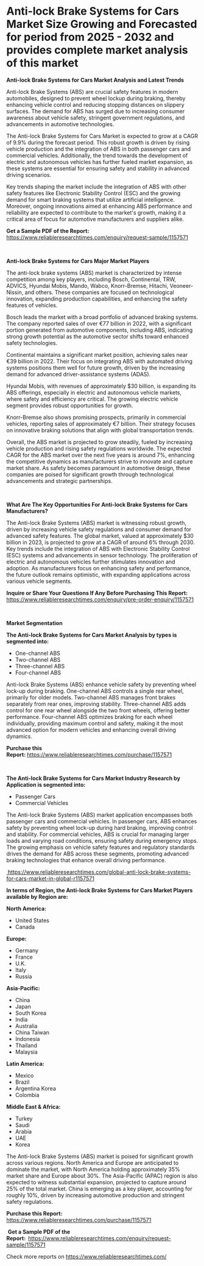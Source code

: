 <p><h1>Anti-lock Brake Systems for Cars Market Size Growing and Forecasted for period from 2025 - 2032 and provides complete market analysis of this market</h1></p><p><strong>Anti-lock Brake Systems for Cars Market Analysis and Latest Trends</strong></p>
<p><p>Anti-lock Brake Systems (ABS) are crucial safety features in modern automobiles, designed to prevent wheel lockup during braking, thereby enhancing vehicle control and reducing stopping distances on slippery surfaces. The demand for ABS has surged due to increasing consumer awareness about vehicle safety, stringent government regulations, and advancements in automotive technologies.</p><p>The Anti-lock Brake Systems for Cars Market is expected to grow at a CAGR of 9.9% during the forecast period. This robust growth is driven by rising vehicle production and the integration of ABS in both passenger cars and commercial vehicles. Additionally, the trend towards the development of electric and autonomous vehicles has further fueled market expansion, as these systems are essential for ensuring safety and stability in advanced driving scenarios.</p><p>Key trends shaping the market include the integration of ABS with other safety features like Electronic Stability Control (ESC) and the growing demand for smart braking systems that utilize artificial intelligence. Moreover, ongoing innovations aimed at enhancing ABS performance and reliability are expected to contribute to the market's growth, making it a critical area of focus for automotive manufacturers and suppliers alike.</p></p>
<p><strong>Get a Sample PDF of the Report:&nbsp;</strong> <a href="https://www.reliableresearchtimes.com/enquiry/request-sample/1157571?utm_campaign=3358&utm_medium=2&utm_source=Github&utm_content=ia&utm_term=21032025&utm_id=anti-lock-brake-systems-for-cars">https://www.reliableresearchtimes.com/enquiry/request-sample/1157571</a></p>
<p>&nbsp;</p>
<p><strong>Anti-lock Brake Systems for Cars Major Market Players</strong></p>
<p><p>The anti-lock brake systems (ABS) market is characterized by intense competition among key players, including Bosch, Continental, TRW, ADVICS, Hyundai Mobis, Mando, Wabco, Knorr-Bremse, Hitachi, Veoneer-Nissin, and others. These companies are focused on technological innovation, expanding production capabilities, and enhancing the safety features of vehicles.</p><p>Bosch leads the market with a broad portfolio of advanced braking systems. The company reported sales of over €77 billion in 2022, with a significant portion generated from automotive components, including ABS, indicating strong growth potential as the automotive sector shifts toward enhanced safety technologies.</p><p>Continental maintains a significant market position, achieving sales near €39 billion in 2022. Their focus on integrating ABS with automated driving systems positions them well for future growth, driven by the increasing demand for advanced driver-assistance systems (ADAS).</p><p>Hyundai Mobis, with revenues of approximately $30 billion, is expanding its ABS offerings, especially in electric and autonomous vehicle markets, where safety and efficiency are critical. The growing electric vehicle segment provides robust opportunities for growth.</p><p>Knorr-Bremse also shows promising prospects, primarily in commercial vehicles, reporting sales of approximately €7 billion. Their strategy focuses on innovative braking solutions that align with global transportation trends.</p><p>Overall, the ABS market is projected to grow steadily, fueled by increasing vehicle production and rising safety regulations worldwide. The expected CAGR for the ABS market over the next five years is around 7%, enhancing the competitive dynamics as manufacturers strive to innovate and capture market share. As safety becomes paramount in automotive design, these companies are poised for significant growth through technological advancements and strategic partnerships.</p></p>
<p>&nbsp;</p>
<p><strong>What Are The Key Opportunities For Anti-lock Brake Systems for Cars Manufacturers?</strong></p>
<p><p>The Anti-lock Brake Systems (ABS) market is witnessing robust growth, driven by increasing vehicle safety regulations and consumer demand for advanced safety features. The global market, valued at approximately $30 billion in 2023, is projected to grow at a CAGR of around 6% through 2030. Key trends include the integration of ABS with Electronic Stability Control (ESC) systems and advancements in sensor technology. The proliferation of electric and autonomous vehicles further stimulates innovation and adoption. As manufacturers focus on enhancing safety and performance, the future outlook remains optimistic, with expanding applications across various vehicle segments.</p></p>
<p><strong>Inquire or Share Your Questions If Any Before Purchasing This Report:</strong> <a href="https://www.reliableresearchtimes.com/enquiry/pre-order-enquiry/1157571?utm_campaign=3358&utm_medium=2&utm_source=Github&utm_content=ia&utm_term=21032025&utm_id=anti-lock-brake-systems-for-cars">https://www.reliableresearchtimes.com/enquiry/pre-order-enquiry/1157571</a></p>
<p>&nbsp;</p>
<p><strong>Market Segmentation</strong></p>
<p><strong>The Anti-lock Brake Systems for Cars Market Analysis by types is segmented into:</strong></p>
<p><ul><li>One-channel ABS</li><li>Two-channel ABS</li><li>Three-channel ABS</li><li>Four-channel ABS</li></ul></p>
<p><p>Anti-lock Brake Systems (ABS) enhance vehicle safety by preventing wheel lock-up during braking. One-channel ABS controls a single rear wheel, primarily for older models. Two-channel ABS manages front brakes separately from rear ones, improving stability. Three-channel ABS adds control for one rear wheel alongside the two front wheels, offering better performance. Four-channel ABS optimizes braking for each wheel individually, providing maximum control and safety, making it the most advanced option for modern vehicles and enhancing overall driving dynamics.</p></p>
<p><strong>Purchase this Report:&nbsp;</strong><a href="https://www.reliableresearchtimes.com/purchase/1157571?utm_campaign=3358&utm_medium=2&utm_source=Github&utm_content=ia&utm_term=21032025&utm_id=anti-lock-brake-systems-for-cars">https://www.reliableresearchtimes.com/purchase/1157571</a></p>
<p>&nbsp;</p>
<p><strong>The Anti-lock Brake Systems for Cars Market Industry Research by Application is segmented into:</strong></p>
<p><ul><li>Passenger Cars</li><li>Commercial Vehicles</li></ul></p>
<p><p>The Anti-lock Brake Systems (ABS) market application encompasses both passenger cars and commercial vehicles. In passenger cars, ABS enhances safety by preventing wheel lock-up during hard braking, improving control and stability. For commercial vehicles, ABS is crucial for managing larger loads and varying road conditions, ensuring safety during emergency stops. The growing emphasis on vehicle safety features and regulatory standards drives the demand for ABS across these segments, promoting advanced braking technologies that enhance overall driving performance.</p></p>
<p><a href="https://www.reliableresearchtimes.com/global-anti-lock-brake-systems-for-cars-market-in-global-r1157571?utm_campaign=3358&utm_medium=2&utm_source=Github&utm_content=ia&utm_term=21032025&utm_id=anti-lock-brake-systems-for-cars">&nbsp;https://www.reliableresearchtimes.com/global-anti-lock-brake-systems-for-cars-market-in-global-r1157571</a></p>
<p><strong>In terms of Region, the Anti-lock Brake Systems for Cars Market Players available by Region are:</strong></p>
<p>
    <p> <strong> North America: </strong>
        <ul>
            <li>United States</li>
            <li>Canada</li>
        </ul>
        </p> 
    <p> <strong> Europe: </strong>
        <ul>
            <li>Germany</li>
            <li>France</li>
            <li>U.K.</li>
            <li>Italy</li>
            <li>Russia</li>
        </ul>
        </p> 
    <p> <strong> Asia-Pacific: </strong>
        <ul>
            <li>China</li>
            <li>Japan</li>
            <li>South Korea</li>
            <li>India</li>
            <li>Australia</li>
            <li>China Taiwan</li>
            <li>Indonesia</li>
            <li>Thailand</li>
            <li>Malaysia</li>
        </ul>
        </p> 
    <p> <strong> Latin America: </strong>
        <ul>
            <li>Mexico</li>
            <li>Brazil</li>
            <li>Argentina Korea</li>
            <li>Colombia</li>
        </ul>
        </p> 
    <p> <strong> Middle East & Africa: </strong>
        <ul>
            <li>Turkey</li>
            <li>Saudi</li>
            <li>Arabia</li>
            <li>UAE</li>
            <li>Korea</li>
        </ul>
    </p>
    </p>
<p><p>The Anti-lock Brake Systems (ABS) market is poised for significant growth across various regions. North America and Europe are anticipated to dominate the market, with North America holding approximately 35% market share and Europe about 30%. The Asia-Pacific (APAC) region is also expected to witness substantial expansion, projected to capture around 25% of the total market. China is emerging as a key player, accounting for roughly 10%, driven by increasing automotive production and stringent safety regulations.</p></p>
<p><strong>Purchase this Report: </strong><a href="https://www.reliableresearchtimes.com/purchase/1157571?utm_campaign=3358&utm_medium=2&utm_source=Github&utm_content=ia&utm_term=21032025&utm_id=anti-lock-brake-systems-for-cars">https://www.reliableresearchtimes.com/purchase/1157571</a></p>
<p>&nbsp;<strong>Get a Sample PDF of the Report:&nbsp;&nbsp;</strong><a href="https://www.reliableresearchtimes.com/enquiry/request-sample/1157571?utm_campaign=3358&utm_medium=2&utm_source=Github&utm_content=ia&utm_term=21032025&utm_id=anti-lock-brake-systems-for-cars">https://www.reliableresearchtimes.com/enquiry/request-sample/1157571</a></p>
<p><strong></strong></p>
<p>Check more reports on <a href="https://www.reliableresearchtimes.com/?utm_campaign=3358&utm_medium=2&utm_source=Github&utm_content=ia&utm_term=21032025&utm_id=anti-lock-brake-systems-for-cars">https://www.reliableresearchtimes.com/</a></p>
